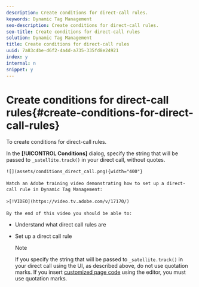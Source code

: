 ```yaml
---
description: Create conditions for direct-call rules.
keywords: Dynamic Tag Management
seo-description: Create conditions for direct-call rules.
seo-title: Create conditions for direct-call rules
solution: Dynamic Tag Management
title: Create conditions for direct-call rules
uuid: 7a83c4be-d6f2-4a4d-a735-335fd8e24921
index: y
internal: n
snippet: y
---
```


# Create conditions for direct-call rules{#create-conditions-for-direct-call-rules}

To create conditions for direct-call rules.

In the **[!UICONTROL Conditions]** dialog, specify the string that will be passed to `_satellite.track()` in your direct call, without quotes.

    ![](assets/conditions_direct_call.png){width="400"}

    Watch an Adobe training video demonstrating how to set up a direct-call rule in Dynamic Tag Management:

    >[!VIDEO](https://video.tv.adobe.com/v/17170/)

    By the end of this video you should be able to:

 * Understand what direct call rules are 
 * Set up a direct call rule

    >[!NOTE]
    >
    >If you specify the string that will be passed to `_satellite.track()` in your direct call using the UI, as described above, do not use quotation marks. If you insert [customized page code](../../tools-reference/analytics-dtm.md#concept_7D6390823DFE4D29AF9505CCE1A79C3B) using the editor, you must use quotation marks.


